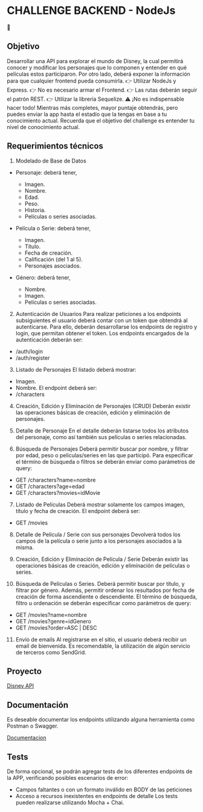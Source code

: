 # CHALLENGE BACKEND - NodeJs
🚀

## Objetivo

Desarrollar una API para explorar el mundo de Disney, la cual permitirá conocer y modificar los
personajes que lo componen y entender en qué películas estos participaron. Por otro lado, deberá
exponer la información para que cualquier frontend pueda consumirla.
👉 Utilizar NodeJs y Express.
👉 No es necesario armar el Frontend.
👉 Las rutas deberán seguir el patrón REST.
👉 Utilizar la librería Sequelize.
⚠️ ¡No es indispensable hacer todo!
Mientras más completes, mayor puntaje obtendrás, pero puedes enviar la app hasta el estadío que la
tengas en base a tu conocimiento actual. Recuerda que el objetivo del challenge es entender tu nivel
de conocimiento actual.

## Requerimientos técnicos

1. Modelado de Base de Datos

- Personaje: deberá tener,

    - Imagen.
    - Nombre.
    - Edad.
    - Peso.
    - Historia.
    - Películas o series asociadas.

- Película o Serie: deberá tener,
    - Imagen.
    - Título.
    - Fecha de creación.
    - Calificación (del 1 al 5).
    - Personajes asociados.

- Género: deberá tener,
    - Nombre.
    - Imagen.
    - Películas o series asociadas.

2. Autenticación de Usuarios
Para realizar peticiones a los endpoints subsiguientes el usuario deberá contar con un token que
obtendrá al autenticarse. Para ello, deberán desarrollarse los endpoints de registro y login, que
permitan obtener el token.
Los endpoints encargados de la autenticación deberán ser:
- /auth/login
- /auth/register

3. Listado de Personajes
El listado deberá mostrar:
- Imagen.
- Nombre.
El endpoint deberá ser:
- /characters

4. Creación, Edición y Eliminación de Personajes (CRUD)
Deberán existir las operaciones básicas de creación, edición y eliminación de personajes.

5. Detalle de Personaje
En el detalle deberán listarse todos los atributos del personaje, como así también sus películas o
series relacionadas.

6. Búsqueda de Personajes
Deberá permitir buscar por nombre, y filtrar por edad, peso o películas/series en las que participó.
Para especificar el término de búsqueda o filtros se deberán enviar como parámetros de query:

- GET /characters?name=nombre
- GET /characters?age=edad
- GET /characters?movies=idMovie

7. Listado de Películas
Deberá mostrar solamente los campos imagen, título y fecha de creación.
El endpoint deberá ser:
- GET /movies

8. Detalle de Película / Serie con sus personajes
Devolverá todos los campos de la película o serie junto a los personajes asociados a la misma.

9. Creación, Edición y Eliminación de Película / Serie
Deberán existir las operaciones básicas de creación, edición y eliminación de películas o series.

10. Búsqueda de Películas o Series.
Deberá permitir buscar por título, y filtrar por género. Además, permitir ordenar los resultados
por fecha de creación de forma ascendiente o descendiente.
El término de búsqueda, filtro u ordenación se deberán especificar como parámetros de query:
- GET /movies?name=nombre
- GET /movies?genre=idGenero
- GET /movies?order=ASC | DESC

11. Envío de emails
Al registrarse en el sitio, el usuario deberá recibir un email de bienvenida. Es recomendable, la
utilización de algún servicio de terceros como SendGrid.

## Proyecto

[Disney API](https://disney-backend-challenge.herokuapp.com/)

## Documentación

Es deseable documentar los endpoints utilizando alguna herramienta como Postman o
Swagger.

[Documentacion](https://documenter.getpostman.com/view/14968889/UVkqrZxu)

## Tests

De forma opcional, se podrán agregar tests de los diferentes endpoints de la APP, verificando
posibles escenarios de error:
- Campos faltantes o con un formato inválido en BODY de las peticiones
- Acceso a recursos inexistentes en endpoints de detalle
Los tests pueden realizarse utilizando Mocha + Chai.